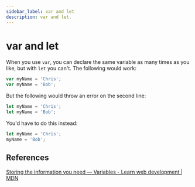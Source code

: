 ```yaml
---
sidebar_label: var and let
description: var and let.
---
```


# var and let

When you use `var`, you can declare the same variable as many times as you like, but with `let` you can't. The following would work:

```js
var myName = 'Chris';
var myName = 'Bob';
```

But the following would throw an error on the second line:

```js
let myName = 'Chris';
let myName = 'Bob';
```

You'd have to do this instead:

```js
let myName = 'Chris';
myName = 'Bob';
```

## References

[Storing the information you need — Variables - Learn web development | MDN](https://developer.mozilla.org/en-US/docs/Learn/JavaScript/First_steps/Variables)